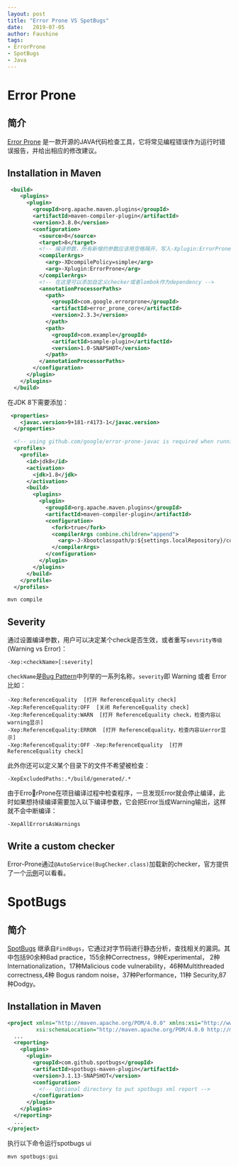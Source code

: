 ```yaml
---
layout: post
title: "Error Prone VS SpotBugs"
date:   2019-07-05
author: Faushine
tags: 
- ErrorProne
- SpotBugs
- Java
---
```


# Error Prone

## 简介

[Error Prone](https://errorprone.info/) 是一款开源的JAVA代码检查工具，它将常见编程错误作为运行时错误报告，并给出相应的修改建议。

## Installation in Maven

```xml
 <build>
    <plugins>
      <plugin>
        <groupId>org.apache.maven.plugins</groupId>
        <artifactId>maven-compiler-plugin</artifactId>
        <version>3.8.0</version>
        <configuration>
          <source>8</source>
          <target>8</target>
          <!-- 编译参数，所有新增的参数应该用空格隔开，写入-Xplugin:ErrorProne之后-->
          <compilerArgs>
            <arg>-XDcompilePolicy=simple</arg>
            <arg>-Xplugin:ErrorProne</arg>
          </compilerArgs>
          <!-- 在这里可以添加自定义checker或者lombok作为dependency -->
          <annotationProcessorPaths>
            <path>
              <groupId>com.google.errorprone</groupId>
              <artifactId>error_prone_core</artifactId>
              <version>2.3.3</version>
            </path>
            <path>
              <groupId>com.example</groupId>
              <artifactId>sample-plugin</artifactId>
              <version>1.0-SNAPSHOT</version>
            </path>
          </annotationProcessorPaths>
        </configuration>
      </plugin>
    </plugins>
  </build>
```

在JDK 8下需要添加：

```xml
 <properties>
    <javac.version>9+181-r4173-1</javac.version>
  </properties>

  <!-- using github.com/google/error-prone-javac is required when running on JDK 8 -->
  <profiles>
    <profile>
      <id>jdk8</id>
      <activation>
        <jdk>1.8</jdk>
      </activation>
      <build>
        <plugins>
          <plugin>
            <groupId>org.apache.maven.plugins</groupId>
            <artifactId>maven-compiler-plugin</artifactId>
            <configuration>
              <fork>true</fork>
              <compilerArgs combine.children="append">
                <arg>-J-Xbootclasspath/p:${settings.localRepository}/com/google/errorprone/javac/${javac.version}/javac-${javac.version}.jar</arg>
              </compilerArgs>
            </configuration>
          </plugin>
        </plugins>
      </build>
    </profile>
  </profiles>
```

```bash
mvn compile
```

## Severity

通过设置编译参数，用户可以决定某个check是否生效，或者重写`sevsrity等级`(Warning vs Error)：

```
-Xep:<checkName>[:severity]
```
`checkName`是[Bug Pattern](https://errorprone.info/bugpatterns)中列举的一系列名称，`severity`即 Warning 或者 Error
比如：

```
-Xep:ReferenceEquality  [打开 ReferenceEquality check]
-Xep:ReferenceEquality:OFF  [关闭 ReferenceEquality check]
-Xep:ReferenceEquality:WARN  [打开 ReferenceEquality check，检查内容以warning显示]
-Xep:ReferenceEquality:ERROR  [打开 ReferenceEquality，检查内容以error显示]
-Xep:ReferenceEquality:OFF -Xep:ReferenceEquality  [打开 ReferenceEquality check]
```

此外你还可以定义某个目录下的文件不希望被检查：

```
-XepExcludedPaths:.*/build/generated/.*
```

由于ErrorProne在项目编译过程中检查程序，一旦发现Error就会停止编译，此时如果想持续编译需要加入以下编译参数，它会把Error当成Warning输出，这样就不会中断编译：

```
-XepAllErrorsAsWarnings
```

## Write a custom checker

Error-Prone通过`@AutoService(BugChecker.class)`加载新的checker，官方提供了一个[示例](https://github.com/google/error-prone/tree/master/examples/plugin/maven)可以看看。



# SpotBugs

## 简介

[SpotBugs](https://spotbugs.github.io/) 继承自`FindBugs`，它通过对字节码进行静态分析，查找相关的漏洞。其中包括90余种Bad practice，155余种Correctness，9种Experimental， 2种 Internationalization，17种Malicious code vulnerability，46种Multithreaded correctness,4种 Bogus random noise，37种Performance，11种 Security,87种Dodgy。

## Installation in Maven

```xml
<project xmlns="http://maven.apache.org/POM/4.0.0" xmlns:xsi="http://www.w3.org/2001/XMLSchema-instance"
         xsi:schemaLocation="http://maven.apache.org/POM/4.0.0 http://maven.apache.org/xsd/maven-4.0.0.xsd">
  ...
  <reporting>
    <plugins>
      <plugin>
        <groupId>com.github.spotbugs</groupId>
        <artifactId>spotbugs-maven-plugin</artifactId>
        <version>3.1.13-SNAPSHOT</version>
        <configuration>
          <!-- Optional directory to put spotbugs xml report -->
        </configuration>
      </plugin>
    </plugins>
  </reporting>
  ...
</project>
```

执行以下命令运行spotbugs ui

```bash
mvn spotbugs:gui
```